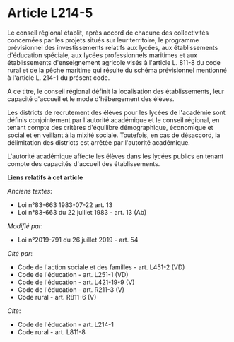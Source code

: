 # Article L214-5

Le conseil régional établit, après accord de chacune des collectivités concernées par les projets situés sur leur territoire,
le programme prévisionnel des investissements relatifs aux lycées, aux établissements d'éducation spéciale, aux lycées
professionnels maritimes et aux établissements d'enseignement agricole visés à l'article L. 811-8 du code rural et de la
pêche maritime qui résulte du schéma prévisionnel mentionné à l'article L. 214-1 du présent code.

A ce titre, le conseil régional définit la localisation des établissements, leur capacité d'accueil et le mode d'hébergement
des élèves.

Les districts de recrutement des élèves pour les lycées de l'académie sont définis conjointement par l'autorité académique et
le conseil régional, en tenant compte des critères d'équilibre démographique, économique et social et en veillant à la mixité
sociale. Toutefois, en cas de désaccord, la délimitation des districts est arrêtée par l'autorité académique.

L'autorité académique affecte les élèves dans les lycées publics en tenant compte des capacités d'accueil des établissements.

**Liens relatifs à cet article**

_Anciens textes_:

  - Loi n°83-663 1983-07-22 art. 13
  - Loi n°83-663 du 22 juillet 1983 - art. 13 (Ab)

_Modifié par_:

  - Loi n°2019-791 du 26 juillet 2019 - art. 54

_Cité par_:

  - Code de l'action sociale et des familles - art. L451-2 (VD)
  - Code de l'éducation - art. L251-1 (VD)
  - Code de l'éducation - art. L421-19-9 (V)
  - Code de l'éducation - art. R211-3 (V)
  - Code rural - art. R811-6 (V)

_Cite_:

  - Code de l'éducation - art. L214-1
  - Code rural - art. L811-8
